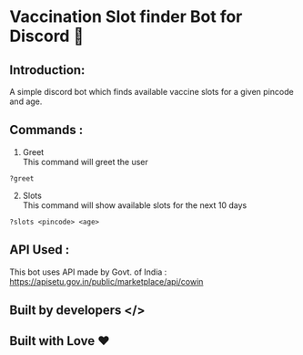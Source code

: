 # Vaccination Slot finder Bot for Discord 💉

## Introduction:
A simple discord bot which finds available vaccine slots for a given pincode and age.

## Commands : 

1. Greet <br>
This command will greet the user
~~~
?greet
~~~~


2. Slots <br>
This command will show available slots for the next 10 days
~~~
?slots <pincode> <age>
~~~ 

## API Used : 
This bot uses API made by Govt. of India : https://apisetu.gov.in/public/marketplace/api/cowin

## Built by developers </>
## Built with Love ❤️